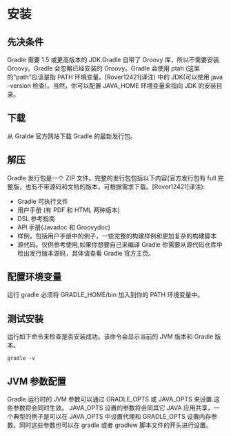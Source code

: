 # 安装

## 先决条件

Gradle 需要 1.5 或更高版本的 JDK.Gradle 自带了 Groovy 库，所以不需要安装 Groovy。Gradle 会忽略已经安装的 Groovy。Gradle 会使用 ptah (这里的"path"应该是指 PATH 环境变量。[Rover12421]译注) 中的 JDK(可以使用 java -version 检查)。当然，你可以配置 JAVA_HOME 环境变量来指向 JDK 的安装目录。 

## 下载

从 Gralde 官方网站下载 Gradle 的最新发行包。

## 解压

Gradle 发行包是一个 ZIP 文件。完整的发行包包括以下内容(官方发行包有 full 完整版，也有不带源码和文档的版本，可根据需求下载。[Rover12421]译注):

- Gradle 可执行文件
- 用户手册 (有 PDF 和 HTML 两种版本)
- DSL 参考指南
- API 手册(Javadoc 和 Groovydoc)
- 样例，包括用户手册中的例子，一些完整的构建样例和更加复杂的构建脚本 
- 源代码。仅供参考使用,如果你想要自己来编译 Gradle 你需要从源代码仓库中检出发行版本源码，具体请查看 Gradle 官方主页。

## 配置环境变量

运行 gradle 必须将 GRADLE_HOME/bin 加入到你的 PATH 环境变量中。

## 测试安装

运行如下命令来检查是否安装成功。该命令会显示当前的 JVM 版本和 Gradle 版本。

```
gradle -v 
```

## JVM 参数配置

Gradle 运行时的 JVM 参数可以通过 GRADLE_OPTS 或 JAVA_OPTS 来设置.这些参数将会同时生效。 JAVA_OPTS 设置的参数将会同其它 JAVA 应用共享，一个典型的例子是可以在 JAVA_OPTS 中设置代理和 GRADLE_OPTS 设置内存参数。同时这些参数也可以在 gradle 或者 gradlew 脚本文件的开头进行设置。